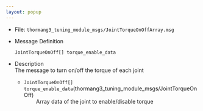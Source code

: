 ```yaml
---
layout: popup
---
```


- File: `thormang3_tuning_module_msgs/JointTorqueOnOffArray.msg`

- Message Definition
    ```
    JointTorqueOnOff[] torque_enable_data
    ```

- Description  
The message to turn on/off the torque of each joint

    * `JointTorqueOnOff[] torque_enable_data`(thormang3_tuning_module_msgs/JointTorqueOnOff)  
&emsp;&emsp; Array data of the joint to enable/disable torque

